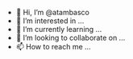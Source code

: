 - 👋 Hi, I’m @atambasco
- 👀 I’m interested in ...
- 🌱 I’m currently learning ...
- 💞️ I’m looking to collaborate on ...
- 📫 How to reach me ...

<!---
atambasco/atambasco is a ✨ special ✨ repository because its `README.md` (this file) appears on your GitHub profile.
You can click the Preview link to take a look at your changes.
--->
